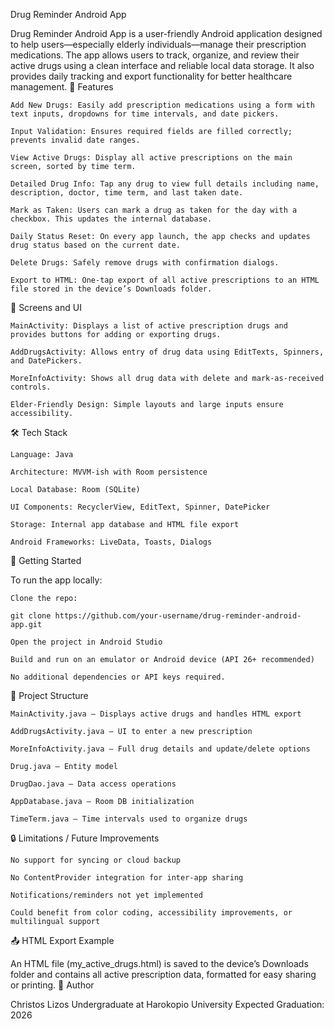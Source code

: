 Drug Reminder Android App

Drug Reminder Android App is a user-friendly Android application designed to help users—especially elderly individuals—manage their prescription medications. The app allows users to track, organize, and review their active drugs using a clean interface and reliable local data storage. It also provides daily tracking and export functionality for better healthcare management.
🧩 Features

    Add New Drugs: Easily add prescription medications using a form with text inputs, dropdowns for time intervals, and date pickers.

    Input Validation: Ensures required fields are filled correctly; prevents invalid date ranges.

    View Active Drugs: Display all active prescriptions on the main screen, sorted by time term.

    Detailed Drug Info: Tap any drug to view full details including name, description, doctor, time term, and last taken date.

    Mark as Taken: Users can mark a drug as taken for the day with a checkbox. This updates the internal database.

    Daily Status Reset: On every app launch, the app checks and updates drug status based on the current date.

    Delete Drugs: Safely remove drugs with confirmation dialogs.

    Export to HTML: One-tap export of all active prescriptions to an HTML file stored in the device’s Downloads folder.

📱 Screens and UI

    MainActivity: Displays a list of active prescription drugs and provides buttons for adding or exporting drugs.

    AddDrugsActivity: Allows entry of drug data using EditTexts, Spinners, and DatePickers.

    MoreInfoActivity: Shows all drug data with delete and mark-as-received controls.

    Elder-Friendly Design: Simple layouts and large inputs ensure accessibility.

🛠 Tech Stack

    Language: Java

    Architecture: MVVM-ish with Room persistence

    Local Database: Room (SQLite)

    UI Components: RecyclerView, EditText, Spinner, DatePicker

    Storage: Internal app database and HTML file export

    Android Frameworks: LiveData, Toasts, Dialogs

🚀 Getting Started

To run the app locally:

    Clone the repo:

    git clone https://github.com/your-username/drug-reminder-android-app.git

    Open the project in Android Studio

    Build and run on an emulator or Android device (API 26+ recommended)

    No additional dependencies or API keys required.

📁 Project Structure

    MainActivity.java – Displays active drugs and handles HTML export

    AddDrugsActivity.java – UI to enter a new prescription

    MoreInfoActivity.java – Full drug details and update/delete options

    Drug.java – Entity model

    DrugDao.java – Data access operations

    AppDatabase.java – Room DB initialization

    TimeTerm.java – Time intervals used to organize drugs

🔒 Limitations / Future Improvements

    No support for syncing or cloud backup

    No ContentProvider integration for inter-app sharing

    Notifications/reminders not yet implemented

    Could benefit from color coding, accessibility improvements, or multilingual support

📤 HTML Export Example

An HTML file (my_active_drugs.html) is saved to the device’s Downloads folder and contains all active prescription data, formatted for easy sharing or printing.
👤 Author

Christos Lizos
Undergraduate at Harokopio University
Expected Graduation: 2026
